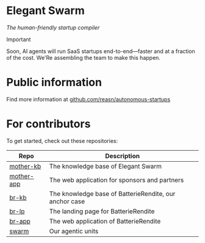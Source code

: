 # Elegant Swarm
*The human-friendly startup compiler*



> [!IMPORTANT]  
> Soon, AI agents will run SaaS startups end-to-end—faster and at a fraction of the cost. We'Re assembling the team to make this happen.


# Public information
Find more information at [github.com/reasn/autonomous-startups](https://github.com/reasn/autonomous-startups)

# For contributors
To get started, check out these repositories:

| Repo      | Description                                          |
| --------- | ---------------------------------------------------- |
| [mother-kb](https://github.com/elegantswarm/mother-kb) | The knowledge base of Elegant Swarm                  |
| [mother-app](https://github.com/elegantswarm/mother-app)| The web application for sponsors and partners        |
| [br-kb](https://github.com/elegantswarm/br-kb)     | The knowledge base of BatterieRendite, our anchor case |
| [br-lp](https://github.com/elegantswarm/br-lp)     | The landing page for BatterieRendite                 |
| [br-app](https://github.com/elegantswarm/br-app)    | The web application of BatterieRendite               |
| [swarm](https://github.com/elegantswarm/swarm)     | Our agentic units                                    |

